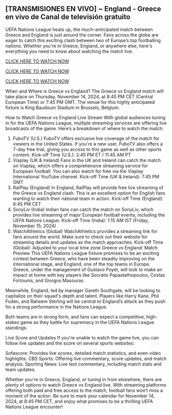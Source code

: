## [TRANSMISIONES EN VIVO] ~ England - Greece en vivo de Canal de televisión gratuito

UEFA Nations League heats up, the much-anticipated match between Greece and England is just around the corner. Fans across the globe are eager to catch this exciting clash between two of Europe’s top footballing nations. Whether you're in Greece, England, or anywhere else, here's everything you need to know about watching the match live.

[CLICK HERE TO WATCH NOW](https://todayredeem.online/wcc)

[CLICK HERE TO WATCH NOW](https://todayredeem.online/wcc)

[CLICK HERE TO WATCH NOW](https://todayredeem.online/wcc)

When and Where is Greece vs England?
The Greece vs England match will take place on Thursday, November 14, 2024, at 8:45 PM CET (Central European Time) or 7:45 PM GMT. The venue for this highly anticipated fixture is King Baudouin Stadium in Brussels, Belgium.

How to Watch Greece vs England Live Stream
With global audiences tuning in for the UEFA Nations League, multiple streaming services are offering live broadcasts of the game. Here’s a breakdown of where to watch the match:

1. FuboTV (U.S.)
FuboTV offers exclusive live coverage of the match for viewers in the United States. If you're a new user, FuboTV also offers a 7-day free trial, giving you access to this game as well as other sports content.
Kick-off Time (U.S.): 2:45 PM ET / 11:45 AM PT
2. Viaplay (UK & Ireland)
Fans in the UK and Ireland can catch the match on Viaplay, which offers a comprehensive streaming service for European football. You can also watch for free via the Viaplay International YouTube channel.
Kick-off Time (UK & Ireland): 7:45 PM GMT
3. RaiPlay (England)
In England, RaiPlay will provide free live streaming of the Greece vs England clash. This is an excellent option for English fans wanting to watch their national team in action.
Kick-off Time (England): 8:45 PM CET
4. SonyLiv (India)
Indian fans can catch the match on SonyLiv, which provides live streaming of major European football events, including the UEFA Nations League.
Kick-off Time (India): 1:15 AM IST (Friday, November 15, 2024)
5. WatchAthletics (Global)
WatchAthletics provides a streaming link for fans around the world. Make sure to check out their website for streaming details and updates as the match approaches.
Kick-off Time (Global): Adjusted to your local time zone
Greece vs England: Match Preview
This UEFA Nations League fixture promises to be an exciting contest between Greece, who have been steadily improving on the international stage, and England, one of the top teams in Europe. Greece, under the management of Gustavo Poyet, will look to make an impact at home with key players like Socratis Papastathopoulos, Costas Fortounis, and Giorgos Masouras.

Meanwhile, England, led by manager Gareth Southgate, will be looking to capitalize on their squad's depth and talent. Players like Harry Kane, Phil Foden, and Raheem Sterling will be central to England’s attack as they push for a strong performance in the Nations League.

Both teams are in strong form, and fans can expect a competitive, high-stakes game as they battle for supremacy in the UEFA Nations League standings.

Live Score and Updates
If you're unable to watch the game live, you can follow live updates and the score on several sports websites:

Sofascore: Provides live scores, detailed match statistics, and even video highlights.
CBS Sports: Offering live commentary, score updates, and match analysis.
Sporting News: Live text commentary, including match stats and team updates.

Whether you're in Greece, England, or tuning in from elsewhere, there are plenty of options to watch Greece vs England live. With streaming platforms offering both paid and free access to the match, football fans won’t miss a moment of the action. Be sure to mark your calendar for November 14, 2024, at 8:45 PM CET, and enjoy what promises to be a thrilling UEFA Nations League encounter!
